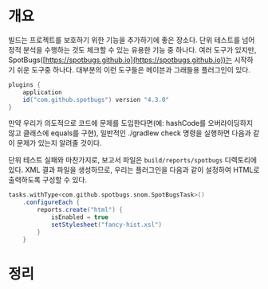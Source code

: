 <!-- Date: 2025-01-28 -->
<!-- Update Date: 2025-01-28 -->
<!-- File ID: 279da2eb-e782-4858-8c9a-c15b7c87dbcb -->
<!-- Author: Seoyeon Jang -->

# 개요

빌드는 프로젝트를 보호하기 위한 기능을 추가하기에 좋은 장소다. 단위 테스트를 넘어 정적 분석을 수행하는 것도 체크할 수 있는 유용한 기능 중 하나다. 여러 도구가 있지만,
SpotBugs([https://spotbugs.github.io](https://spotbugs.github.io))는 시작하기 쉬운 도구중 하나다. 대부분의 이런 도구들은 메이븐과 그래들용 플러그인이 있다.

```groovy
plugins {
    application
    id("com.github.spotbugs") version "4.3.0"
}
```

만약 우리가 의도적으로 코드에 문제를 도입한다면(예: hashCode를 오버라이딩하지 않고 클래스에 equals를 구현), 일반적인 ./gradlew check 명령을 실행하면 다음과 같이 문제가 있는지 알려줄
것이다.

단위 테스트 실패와 마찬가지로, 보고서 파일은 `build/reports/spotbugs` 디렉토리에 있다. XML 결과 파일을 생성하므로, 우리는 플러그인을 다음과 같이 설정하여 HTML로 출력하도록 구성할 수
있다.

```groovy
tasks.withType<com.github.spotbugs.snom.SpotBugsTask>()
    .configureEach {
        reports.create("html") {
            isEnabled = true
            setStylesheet("fancy-hist.xsl")
        }
    }
```
# 정리


